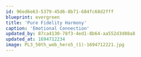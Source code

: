 ```yaml
---
id: 96ed6e63-5379-45d6-8b71-684fc68d2fff
blueprint: evergreen
title: 'Pure Fidelity Harmony'
caption: 'Emotional Connection'
updated_by: 87ca4130-78f3-4ed1-8b64-aa552d3d08a8
updated_at: 1694712234
image: PL3_50th_web_hero5_(1)-1694712221.jpg
---
```

